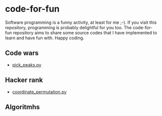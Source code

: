 # code-for-fun
Software programming is a funny activity, at least for me ;-). If you visit this repository, programming is probably delightful for you too. The code-for-fun repository aims to share some source codes that I have implemented to learn and have fun with. Happy coding.

## Code wars
* [pick_peaks.py](./codewars/pick_peaks.py)

## Hacker rank
* [coordinate_permutation.py](./hackerrank/coordinate_permutation.py)

## Algoritmhs
